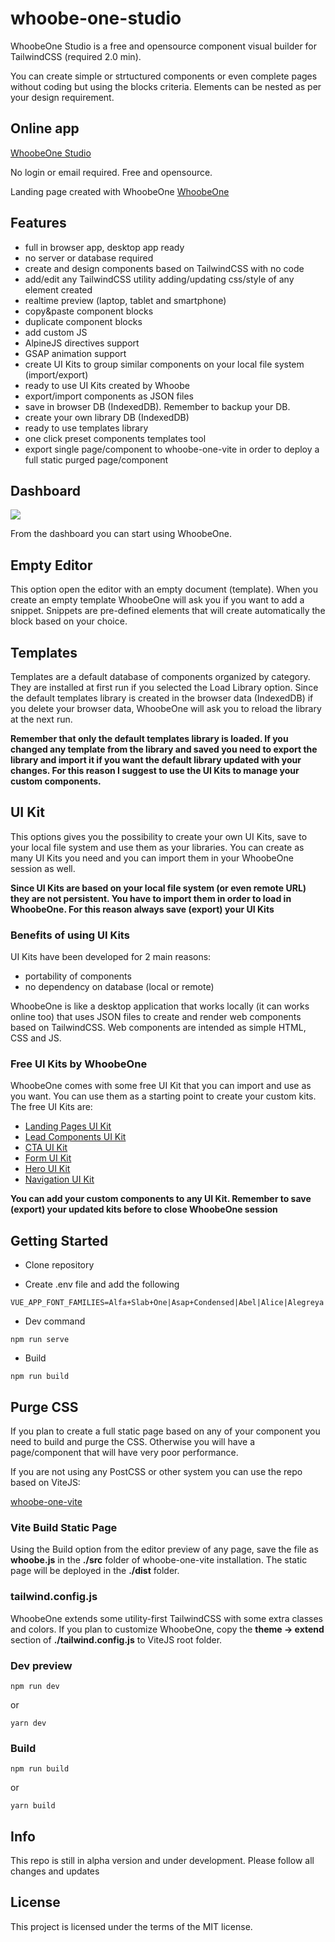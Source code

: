# whoobe-one-studio

WhoobeOne Studio is a free and opensource component visual builder for TailwindCSS (required 2.0 min).

You can create simple or strtuctured components or even complete pages without coding but using the blocks criteria. Elements can be nested as per your design requirement.


## Online app 

[WhoobeOne Studio](https://whoobe-one-studio.vercel.app/)

No login or email required. Free and opensource.

Landing page created with WhoobeOne 
[WhoobeOne](https://whoobeone.vercel.app)



## Features

- full in browser app, desktop app ready
- no server or database required
- create and design components based on TailwindCSS with no code
- add/edit any TailwindCSS utility adding/updating css/style of any element created
- realtime preview (laptop, tablet and smartphone)
- copy&paste component blocks
- duplicate component blocks
- add custom JS
- AlpineJS directives support
- GSAP animation support
- create UI Kits to group similar components on your local file system (import/export)
- ready to use UI Kits created by Whoobe
- export/import components as JSON files
- save in browser DB (IndexedDB). Remember to backup your DB.
- create your own library DB (IndexedDB)
- ready to use templates library
- one click preset components templates tool
- export single page/component to whoobe-one-vite in order to deploy a full static purged page/component

## Dashboard

![](https://res.cloudinary.com/moodgiver/image/upload/v1635571292/whoobe-one-dashboard_hbzbjq.jpg)

From the dashboard you can start using WhoobeOne.

## Empty Editor

This option open the editor with an empty document (template). When you create an empty template WhoobeOne will ask you if you want to add a snippet. Snippets are pre-defined elements that will create automatically the block based on your choice.

## Templates 

Templates are a default database of components organized by category. They are installed at first run if you selected the Load Library option. Since the default templates library is created in the browser data (IndexedDB) if you delete your browser data, WhoobeOne will ask you to reload the library at the next run.

**Remember that only the default templates library is loaded. If you changed any template from the library and saved you need to export the library and import it if you want the default library updated with your changes. For this reason I suggest to use the UI Kits to manage your custom components.**


## UI Kit

This options gives you the possibility to create your own UI Kits, save to your local file system and use them as your libraries. You can create as many UI Kits you need and you can import them in your WhoobeOne session as well.

**Since UI Kits are based on your local file system (or even remote URL) they are not persistent. You have to import them in order to load in WhoobeOne. For this reason always save (export) your UI Kits**

### Benefits of using UI Kits

UI Kits have been developed for 2 main reasons:

- portability of components
- no dependency on database (local or remote)

WhoobeOne is like a desktop application that works locally (it can works online too) that uses JSON files to create and render web components based on TailwindCSS. Web components are intended as simple HTML, CSS and JS.

### Free UI Kits by WhoobeOne

WhoobeOne comes with some free UI Kit that you can import and use as you want. You can use them as a starting point to create your custom kits. The free UI Kits are: 

- [Landing Pages UI Kit](https://whoobe-one-studio.vercel.app/kits/Landing-Pages-UI-Kit.json)
- [Lead Components UI Kit](https://whoobe-one-studio.vercel.app/kits/Leading-UI-Kit.json)
- [CTA UI Kit](https://whoobe-one-studio.vercel.app/kits/CTA-UI-Kit.json)
- [Form UI Kit](https://whoobe-one-studio.vercel.app/kits/Form-UI-Kit.json)
- [Hero UI Kit](https://whoobe-one-studio.vercel.app/kits/Hero-UI-Kit.json)
- [Navigation UI Kit](https://whoobe-one-studio.vercel.app/kits/Navigation-UI-Kit.json)

**You can add your custom components to any UI Kit. Remember to save (export) your updated kits before to close WhoobeOne session**

## Getting Started

- Clone repository

- Create .env file and add the following

```
VUE_APP_FONT_FAMILIES=Alfa+Slab+One|Asap+Condensed|Abel|Alice|Alegreya|Amethysta|Archivo+Black|Barlow|Barlow+Condensed|Bungee+Inline|Expletus+Sans|Lora|Montserrat|Nunito+Sans|Oi|Open+Sans|PT+Sans|Roboto|Roboto+Condensed|Quattrocento|Raleway|Ultra|Yatra+One
```

- Dev command

```
npm run serve
```

- Build

```
npm run build
```

## Purge CSS

If you plan to create a full static page based on any of your component you need to build and purge the CSS. Otherwise you will have a page/component that will have very poor performance.

If you are not using any PostCSS or other system you can use the repo based on ViteJS: 

[whoobe-one-vite](https:/github.com/swina/whoobe-one-vite)


### Vite Build Static Page

Using the Build option from the editor preview of any page, save the file as **whoobe.js** in the **./src** folder of whoobe-one-vite installation. 
The static page will be deployed in the **./dist** folder.

### tailwind.config.js

WhoobeOne extends some utility-first TailwindCSS with some extra classes and colors. If you plan to customize WhoobeOne, copy the **theme -> extend** section of **./tailwind.config.js** to ViteJS root folder.

### Dev preview

```
npm run dev
```

or

```
yarn dev
```

### Build

```
npm run build
```

or

```
yarn build
```


## Info

This repo is still in alpha version and under development. Please follow all changes and updates

## License

This project is licensed under the terms of the MIT license.